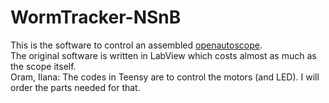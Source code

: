 # WormTracker-NSnB

This is the software to control an assembled [openautoscope](https://bitbucket.org/natecermak/openautoscope/src/master/).  
The original software is written in LabView which costs almost as much as the scope itself.  
Oram, Ilana: The codes in Teensy are to control the motors (and LED). I will order the parts needed for that.
